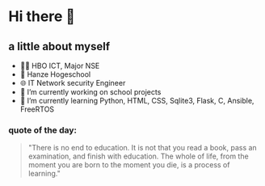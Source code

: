 # Hi there 👋
## a little about myself
- :student: HBO ICT, Major NSE
- :school: Hanze Hogeschool
- :globe_with_meridians: IT Network security Engineer
- 🔭 I’m currently working on school projects
- 🌱 I’m currently learning Python, HTML, CSS, Sqlite3, Flask, C, Ansible, FreeRTOS

### quote of the day:
>"There is no end to education. It is not that you read a book, pass an examination, and finish with education. 
The whole of life, from the moment you are born to the moment you die, is a process of learning."
